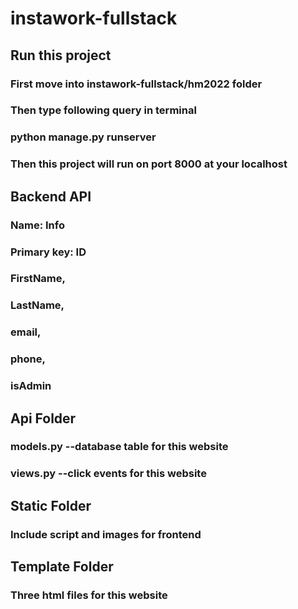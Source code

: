 # instawork-fullstack

## Run this project
### First move into instawork-fullstack/hm2022 folder
### Then type following query in terminal
### python manage.py runserver
### Then this project will run on port 8000 at your localhost

## Backend API
### Name: Info
### Primary key: ID
### FirstName,
### LastName,
### email,
### phone,
### isAdmin

## Api Folder
### models.py --database table for this website
### views.py --click events for this website

## Static Folder
### Include script and images for frontend

## Template Folder
### Three html files for this website
